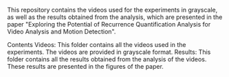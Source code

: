 This repository contains the videos used for the experiments in grayscale, as well as the results obtained from the analysis, which are presented in 
the paper "Exploring the Potential of Recurrence Quantification Analysis for Video Analysis and Motion Detection".

Contents
    Videos: This folder contains all the videos used in the experiments. The videos are provided in grayscale format.
    Results: This folder contains all the results obtained from the analysis of the videos. These results are presented in the figures of the paper.
